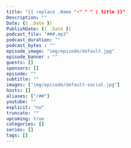 ```yaml
---
title: "{{ replace .Name "-" " " | title }}"
Description: ""
Date: {{ .Date }}
PublishDate: {{ .Date }}
podcast_file: "###.mp3"
podcast_duration: ""
podcast_bytes : ""
episode_image: "img/episode/default.jpg"
episode_banner : ""
guests: []
sponsors: []
episode: ""
subtitle: ""
images: ["img/episode/default-social.jpg"]
hosts: []
aliases: ["/##"]
youtube: ""
explicit: "no"
truncate: ""
upcoming: true
categories: []
series: []
tags: []
---
```


